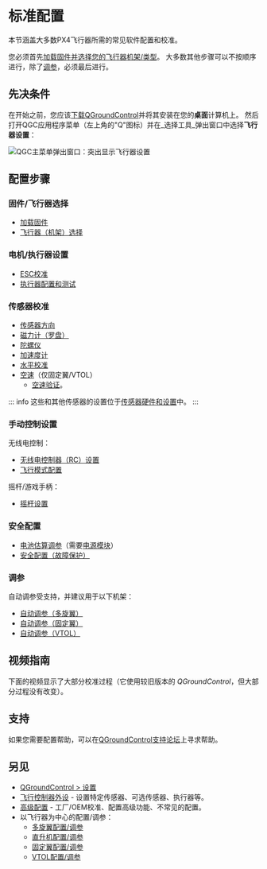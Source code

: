 # 标准配置

本节涵盖大多数PX4飞行器所需的常见软件配置和校准。

您必须首先[加载固件并选择您的飞行器机架/类型](#firmware-vehicle-selection)。
大多数其他步骤可以不按顺序进行，除了[调参](#tuning)，必须最后进行。

## 先决条件

在开始之前，您应该[下载QGroundControl](https://docs.qgroundcontrol.com/master/en/qgc-user-guide/getting_started/download_and_install.html)并将其安装在您的**桌面**计算机上。
然后打开QGC应用程序菜单（左上角的"Q"图标）并在_选择工具_弹出窗口中选择**飞行器设置**：

![QGC主菜单弹出窗口：突出显示飞行器设置](../../assets/qgc/setup/menu_setup.png)

## 配置步骤

### 固件/飞行器选择

- [加载固件](../config/firmware.md)
- [飞行器（机架）选择](../config/airframe.md)

### 电机/执行器设置

- [ESC校准](../advanced_config/esc_calibration.md)
- [执行器配置和测试](../config/actuators.md)

### 传感器校准

- [传感器方向](../config/flight_controller_orientation.md)
- [磁力计（罗盘）](../config/compass.md)
- [陀螺仪](../config/gyroscope.md)
- [加速度计](../config/accelerometer.md)
- [水平校准](../config/level_horizon_calibration.md)
- [空速](../config/airspeed.md)（仅固定翼/VTOL）
  - [空速验证](../advanced_config/airspeed_validation.md)。

::: info
这些和其他传感器的设置位于[传感器硬件和设置](../sensor/index.md)中。
:::

### 手动控制设置

无线电控制：

- [无线电控制器（RC）设置](../config/radio.md)
- [飞行模式配置](../config/flight_mode.md)

摇杆/游戏手柄：

- [摇杆设置](../config/joystick.md)

### 安全配置

- [电池估算调参](../config/battery.md)（需要[电源模块](../power_module/index.md)）
- [安全配置（故障保护）](../config/safety.md)

### 调参

自动调参受支持，并建议用于以下机架：

- [自动调参（多旋翼）](../config/autotune_mc.md)
- [自动调参（固定翼）](../config/autotune_fw.md)
- [自动调参（VTOL）](../config/autotune_vtol.md)

## 视频指南

下面的视频显示了大部分校准过程（它使用较旧版本的 _QGroundControl_，但大部分过程没有改变）。

<lite-youtube videoid="91VGmdSlbo4" title="PX4自动驾驶仪设置教程预览"/>

## 支持

如果您需要配置帮助，可以在[QGroundControl支持论坛](https://discuss.px4.io/c/qgroundcontrol/qgroundcontrol-usage/18)上寻求帮助。

## 另见

- [QGroundControl > 设置](https://docs.qgroundcontrol.com/master/en/qgc-user-guide/setup_view/setup_view.html)
- [飞行控制器外设](../peripherals/index.md) - 设置特定传感器、可选传感器、执行器等。
- [高级配置](../advanced_config/index.md) - 工厂/OEM校准、配置高级功能、不常见的配置。
- 以飞行器为中心的配置/调参：
  - [多旋翼配置/调参](../config_mc/index.md)
  - [直升机配置/调参](../config_heli/index.md)
  - [固定翼配置/调参](../config_fw/index.md)
  - [VTOL配置/调参](../config_vtol/index.md)

